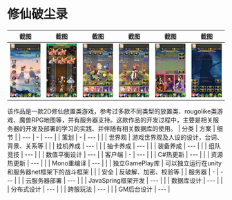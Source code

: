 # 修仙破尘录
| 截图 | 截图 | 截图 | 截图 | 截图 | 截图 |
| --- | - | --- | --- | - | --- |
| ![](images/iPhone_0.png) | ![](images/iPhone_1.png) | ![](images/iPhone_2.png) | ![](images/iPhone_3.png) | ![](images/iPhone_4.png) | ![](images/iPhone_5.png) 

该作品是一款2D修仙放置类游戏，参考过多款不同类型的放置类、rougolike类游戏、魔兽RPG地图等，并有服务器支持。这款作品的开发过程中，主要是相关服务器的开发及部署的学习的实践、并伴随有相关数据库的使用。
| 分类 | 方案 | 细节 |
| --- | - | --- |
| 策划 | - | --- |
|  | 世界观 | 游戏世界观及人设的设计，台词、背景、关系等 |
|  | 挂机养成 | --- |
|  | 抽卡养成 | --- |
|  | 装备养成 | --- |
|  | 组队竞技 | --- |
|  | 数值平衡设计 | --- |
| 客户端 | - | --- |
|  | C#热更新 | --- |
|  | 资源热更新 | --- |
|  | Mono重编译 | --- |
|  | 独立GamePlay库 | 可以独立运行在unity和服务器net框架下的战斗框架 |
|  | 安全 | 反破解、加密、校验等 |
| 服务器 | - | --- |
|  | 云服务器部署 | --- |
|  | JavaSpring框架开发 | --- |
|  | 数据库设计 | --- |
|  | 分布式设计 | --- |
|  | 跨服玩法 | --- |
|  | GM后台设计 | --- |

